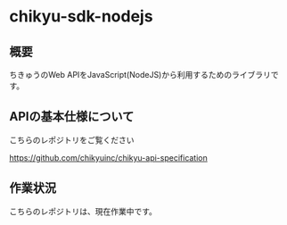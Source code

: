 # chikyu-sdk-nodejs

## 概要
ちきゅうのWeb APIをJavaScript(NodeJS)から利用するためのライブラリです。
  
## APIの基本仕様について
こちらのレポジトリをご覧ください
  
https://github.com/chikyuinc/chikyu-api-specification
  
## 作業状況
こちらのレポジトリは、現在作業中です。

